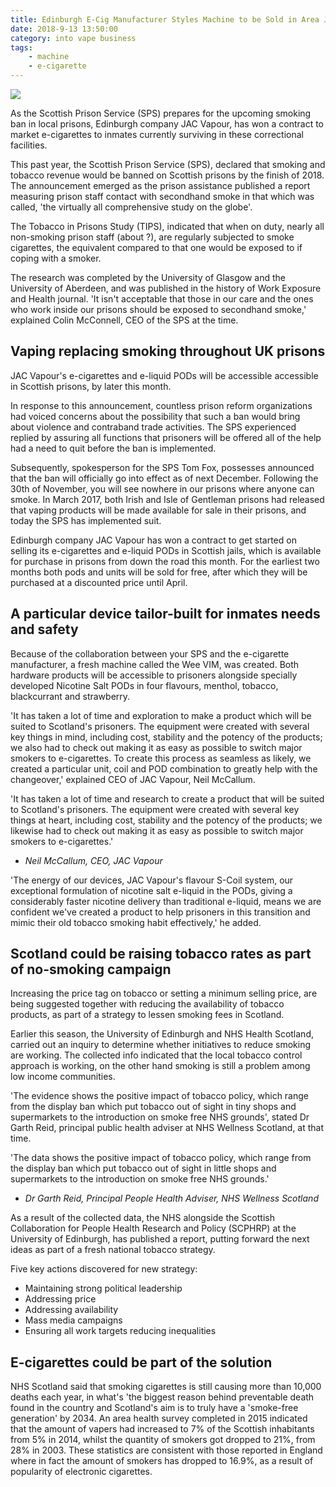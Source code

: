 ```yaml
---
title: Edinburgh E-Cig Manufacturer Styles Machine to be Sold in Area Jails
date: 2018-9-13 13:50:00
category: into vape business
tags:
	- machine
	- e-cigarette
---
```


![](/img/7.jpg)

As the Scottish Prison Service (SPS) prepares for the upcoming smoking ban in local prisons, Edinburgh company JAC Vapour, has won a contract to market e-cigarettes to inmates currently surviving in these correctional facilities.

This past year, the Scottish Prison Service (SPS), declared that smoking and tobacco revenue would be banned on Scottish prisons by the finish of 2018. The announcement emerged as the prison assistance published a report measuring prison staff contact with secondhand smoke in that which was called, 'the virtually all comprehensive study on the globe'.

<!-- more -->

The Tobacco in Prisons Study (TIPS), indicated that when on duty, nearly all non-smoking prison staff (about ?), are regularly subjected to smoke cigarettes, the equivalent compared to that one would be exposed to if coping with a smoker.

The research was completed by the University of Glasgow and the University of Aberdeen, and was published in the history of Work Exposure and Health journal. 'It isn't acceptable that those in our care and the ones who work inside our prisons should be exposed to secondhand smoke,' explained Colin McConnell, CEO of the SPS at the time.

## Vaping replacing smoking throughout UK prisons

JAC Vapour's e-cigarettes and e-liquid PODs will be accessible accessible in Scottish prisons, by later this month.

In response to this announcement, countless prison reform organizations had voiced concerns about the possibility that such a ban would bring about violence and contraband trade activities. The SPS experienced replied by assuring all functions that prisoners will be offered all of the help had a need to quit before the ban is implemented.

Subsequently, spokesperson for the SPS Tom Fox, possesses announced that the ban will officially go into effect as of next December. Following the 30th of November, you will see nowhere in our prisons where anyone can smoke. In March 2017, both Irish and Isle of Gentleman prisons had released that vaping products will be made available for sale in their prisons, and today the SPS has implemented suit.

Edinburgh company JAC Vapour has won a contract to get started on selling its e-cigarettes and e-liquid PODs in Scottish jails, which is available for purchase in prisons from down the road this month. For the earliest two months both pods and units will be sold for free, after which they will be purchased at a discounted price until April.

## A particular device tailor-built for inmates needs and safety

Because of the collaboration between your SPS and the e-cigarette manufacturer, a fresh machine called the Wee VIM, was created. Both hardware products will be accessible to prisoners alongside specially developed Nicotine Salt PODs in four flavours, menthol, tobacco, blackcurrant and strawberry.

'It has taken a lot of time and exploration to make a product which will be suited to Scotland's prisoners. The equipment were created with several key things in mind, including cost, stability and the potency of the products; we also had to check out making it as easy as possible to switch major smokers to e-cigarettes. To create this process as seamless as likely, we created a particular unit, coil and POD combination to greatly help with the changeover,' explained CEO of JAC Vapour, Neil McCallum.

'It has taken a lot of time and research to create a product that will be suited to Scotland's prisoners. The equipment were created with several key things at heart, including cost, stability and the potency of the products; we likewise had to check out making it as easy as possible to switch major smokers to e-cigarettes.'
- _Neil McCallum, CEO, JAC Vapour_

'The energy of our devices, JAC Vapour's flavour S-Coil system, our exceptional formulation of nicotine salt e-liquid in the PODs, giving a considerably faster nicotine delivery than traditional e-liquid, means we are confident we've created a product to help prisoners in this transition and mimic their old tobacco smoking habit effectively,' he added.

## Scotland could be raising tobacco rates as part of no-smoking campaign

Increasing the price tag on tobacco or setting a minimum selling price, are being suggested together with reducing the availability of tobacco products, as part of a strategy to lessen smoking fees in Scotland.

Earlier this season, the University of Edinburgh and NHS Health Scotland, carried out an inquiry to determine whether initiatives to reduce smoking are working. The collected info indicated that the local tobacco control approach is working, on the other hand smoking is still a problem among low income communities.

'The evidence shows the positive impact of tobacco policy, which range from the display ban which put tobacco out of sight in tiny shops and supermarkets to the introduction on smoke free NHS grounds', stated Dr Garth Reid, principal public health adviser at NHS Wellness Scotland, at that time.

'The data shows the positive impact of tobacco policy, which range from the display ban which put tobacco out of sight in little shops and supermarkets to the introduction on smoke free NHS grounds.'
- _Dr Garth Reid, Principal People Health Adviser, NHS Wellness Scotland_

As a result of the collected data, the NHS alongside the Scottish Collaboration for People Health Research and Policy (SCPHRP) at the University of Edinburgh, has published a report, putting forward the next ideas as part of a fresh national tobacco strategy.

Five key actions discovered for new strategy:

 - Maintaining strong political leadership
 - Addressing price
 - Addressing availability  
 - Mass media campaigns  
 - Ensuring all work targets reducing inequalities

## E-cigarettes could be part of the solution

NHS Scotland said that smoking cigarettes is still causing more than 10,000 deaths each year, in what's 'the biggest reason behind preventable death found in the country and Scotland's aim is to truly have a 'smoke-free generation' by 2034. An area health survey completed in 2015 indicated that the amount of vapers had increased to 7% of the Scottish inhabitants from 5% in 2014, whilst the quantity of smokers got dropped to 21%, from 28% in 2003. These statistics are consistent with those reported in England where in fact the amount of smokers has dropped to 16.9%, as a result of popularity of electronic cigarettes.

